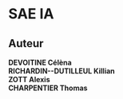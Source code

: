 # SAE IA  

## Auteur  
**DEVOITINE Célèna**<br>
**RICHARDIN--DUTILLEUL Killian**<br>
**ZOTT Alexis**<br>
**CHARPENTIER Thomas**  


